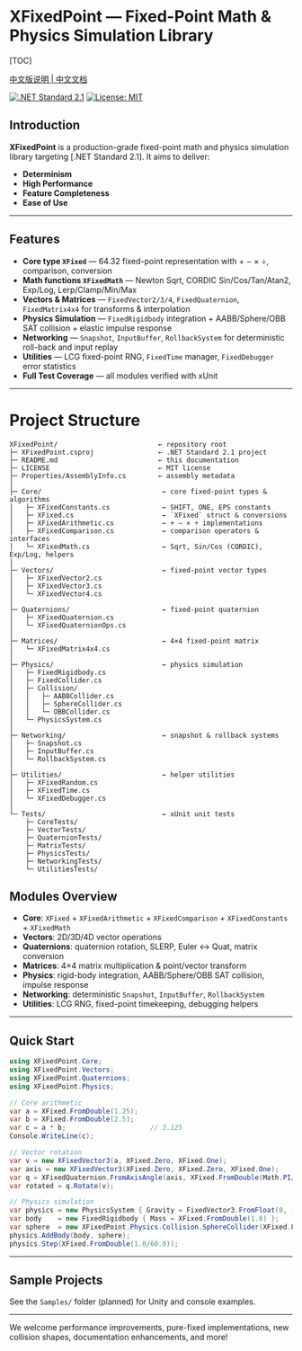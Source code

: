 # XFixedPoint — Fixed-Point Math & Physics Simulation Library

[TOC]

[中文版说明 | 中文文档](README.cn.md)

[![.NET Standard 2.1](https://img.shields.io/badge/.NET-Standard_2.1-blue)](https://docs.microsoft.com/dotnet/standard/net-standard) [![License: MIT](https://img.shields.io/badge/License-MIT-green)](LICENSE)

## Introduction

**XFixedPoint** is a production-grade fixed-point math and physics simulation library targeting [.NET Standard 2.1]. It aims to deliver:

- **Determinism** 
- **High Performance** 
- **Feature Completeness** 
- **Ease of Use** 

---

## Features

- **Core type `XFixed`** — 64.32 fixed-point representation with + − × ÷, comparison, conversion  
- **Math functions `XFixedMath`** — Newton Sqrt, CORDIC Sin/Cos/Tan/Atan2, Exp/Log, Lerp/Clamp/Min/Max  
- **Vectors & Matrices** — `FixedVector2/3/4`, `FixedQuaternion`, `FixedMatrix4x4` for transforms & interpolation  
- **Physics Simulation** — `FixedRigidbody` integration + AABB/Sphere/OBB SAT collision + elastic impulse response  
- **Networking** — `Snapshot`, `InputBuffer`, `RollbackSystem` for deterministic roll-back and input replay  
- **Utilities** — LCG fixed-point RNG, `FixedTime` manager, `FixedDebugger` error statistics  
- **Full Test Coverage** — all modules verified with xUnit  

---

# Project Structure

```text
XFixedPoint/                         ← repository root
├─ XFixedPoint.csproj                ← .NET Standard 2.1 project
├─ README.md                         ← this documentation
├─ LICENSE                           ← MIT license
├─ Properties/AssemblyInfo.cs        ← assembly metadata
│
├─ Core/                              ← core fixed-point types & algorithms
│   ├─ XFixedConstants.cs             ← SHIFT, ONE, EPS constants
│   ├─ XFixed.cs                      ← `XFixed` struct & conversions
│   ├─ XFixedArithmetic.cs            ← + − × ÷ implementations
│   ├─ XFixedComparison.cs            ← comparison operators & interfaces
│   └─ XFixedMath.cs                  ← Sqrt, Sin/Cos (CORDIC), Exp/Log, helpers
│
├─ Vectors/                           ← fixed-point vector types
│   ├─ XFixedVector2.cs
│   ├─ XFixedVector3.cs
│   └─ XFixedVector4.cs
│
├─ Quaternions/                       ← fixed-point quaternion
│   ├─ XFixedQuaternion.cs
│   └─ XFixedQuaternionOps.cs
│
├─ Matrices/                          ← 4×4 fixed-point matrix
│   └─ XFixedMatrix4x4.cs
│
├─ Physics/                           ← physics simulation
│   ├─ FixedRigidbody.cs
│   ├─ FixedCollider.cs
│   ├─ Collision/
│   │   ├─ AABBCollider.cs
│   │   ├─ SphereCollider.cs
│   │   └─ OBBCollider.cs
│   └─ PhysicsSystem.cs
│
├─ Networking/                        ← snapshot & rollback systems
│   ├─ Snapshot.cs
│   ├─ InputBuffer.cs
│   └─ RollbackSystem.cs
│
├─ Utilities/                         ← helper utilities
│   ├─ XFixedRandom.cs
│   ├─ XFixedTime.cs
│   └─ XFixedDebugger.cs
│
└─ Tests/                             ← xUnit unit tests
    ├─ CoreTests/
    ├─ VectorTests/
    ├─ QuaternionTests/
    ├─ MatrixTests/
    ├─ PhysicsTests/
    ├─ NetworkingTests/
    └─ UtilitiesTests/

```

## Modules Overview

- **Core**: `XFixed` + `XFixedArithmetic` + `XFixedComparison` + `XFixedConstants` + `XFixedMath`
- **Vectors**: 2D/3D/4D vector operations
- **Quaternions**: quaternion rotation, SLERP, Euler ↔ Quat, matrix conversion
- **Matrices**: 4×4 matrix multiplication & point/vector transform
- **Physics**: rigid-body integration, AABB/Sphere/OBB SAT collision, impulse response
- **Networking**: deterministic `Snapshot`, `InputBuffer`, `RollbackSystem`
- **Utilities**: LCG RNG, fixed-point timekeeping, debugging helpers

------

## Quick Start

```c#
using XFixedPoint.Core;
using XFixedPoint.Vectors;
using XFixedPoint.Quaternions;
using XFixedPoint.Physics;

// Core arithmetic
var a = XFixed.FromDouble(1.25);
var b = XFixed.FromDouble(2.5);
var c = a * b;                     // 3.125
Console.WriteLine(c);

// Vector rotation
var v = new XFixedVector3(a, XFixed.Zero, XFixed.One);
var axis = new XFixedVector3(XFixed.Zero, XFixed.Zero, XFixed.One);
var q = XFixedQuaternion.FromAxisAngle(axis, XFixed.FromDouble(Math.PI/2));
var rotated = q.Rotate(v);

// Physics simulation
var physics = new PhysicsSystem { Gravity = FixedVector3.FromFloat(0, -9.81f, 0) };
var body    = new FixedRigidbody { Mass = XFixed.FromDouble(1.0) };
var sphere  = new XFixedPoint.Physics.Collision.SphereCollider(XFixed.FromDouble(0.5));
physics.AddBody(body, sphere);
physics.Step(XFixed.FromDouble(1.0/60.0));
```

------

## Sample Projects

See the `Samples/` folder (planned) for Unity and console examples.

------

We welcome performance improvements, pure-fixed implementations, new collision shapes, documentation enhancements, and more!